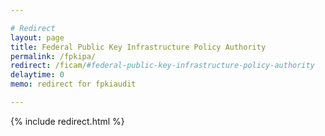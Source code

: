 ```yaml
---

# Redirect
layout: page
title: Federal Public Key Infrastructure Policy Authority
permalink: /fpkipa/
redirect: /ficam/#federal-public-key-infrastructure-policy-authority  
delaytime: 0
memo: redirect for fpkiaudit

---
```


{% include redirect.html %}

